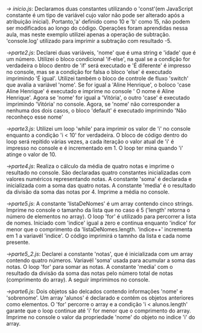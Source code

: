 *-> inicio.js*: Declaramos duas constantes utilizando o 'const'(em JavaScript constante é um tipo de variável cujo valor não pode ser alterado após a atribuição inicial). Portanto,'a' definido como 10 e 'b' como 15, não podem ser modificados ao longo do código. Operações foram aprendidas nessa aula, mas neste exemplo utilizei apenas a operação de subtração. 'console.log' utilizado para imprimir a subtração com resultado -5.

*->parte2.js*: Declarei duas variáveis, 'nome' que é uma string e 'idade' que é um número. Utilizei o bloco condicional 'if-else', na qual se a condição for verdadeira o bloco dentro de 'if' será executado e 'É diferente' é impresso no console, mas se a condição for falsa o bloco 'else' é executado imprimindo 'É igual'. Utilizei também o bloco de controle de fluxo 'switch' que avalia a variável 'nome'. Se for igual a 'Aline Henrique', o boloco 'case Aline Henrique' é executado e imprime no console ' O nome é Aline Henrique'. Agora se 'nome' for igual a 'Vitória', o outro 'case' é executado imprimindo 'Vitória' no console. Agora, se 'nome' não corresponder a nenhuma dos dois casos, o bloco 'default' é executado imprimindo 'Não reconheço esse nome'

*->parte3.js*: Utilizei um loop 'while' para imprimir os valor de 'i' no console enquanto a condição 'i < 10' for verdadeira. O bloco de código dentro do loop será repitido várias vezes, a cada iteração o valor atual de 'i' é impresso no console e é incrementado em 1. O loop ter mina quando 'i' atinge o valor de 10.

*->parte4.js*: Realiza o cálculo da média de quatro notas e imprime o resultado no console. São declaradas quatro constantes inicializadas com valores numéricos representando notas. A constante 'soma' é declarada e inicializada com a soma das quatro notas. A constante 'media' é o resultado da divisão da soma das notas por 4. Imprime a média no console.

*->parte5.js*: A constante 'listaDeNomes' é um array contendo cinco strings. Imprime no console o tamanho da lista que no caso é 5 ('length' retorna o número de elementos no array). O loop 'for' é utilizado para percorrer a lista de nomes. Iniciado com 'indice' igual a zero e continua enquanto 'indice' for menor que o comprimento da 'listaDeNomes.length. 'indice++' incrementa em 1 a variavél 'indice'. O código imprimirá o tamnho da lista e cada nome presente.

*->parte5_2.js*: Declarei a constante 'notas', que é inicializada com um array contendo quatro números. Variavél 'soma' usada para acumular a soma das notas. O loop 'for' para somar as notas. A constante 'media' com o resultado da divisão da soma das notas pelo número total de notas (comprimento do array). A seguir imprimimos no console.

*->parte6.js*: Dois objetos são delcados contendo informações 'nome' e 'sobrenome'. Um array 'alunos' é declarado e contém os objetos anteriores como elementos. O 'for' percorre o array e a condição 'i < alunos.length' garante que o loop continue até 'i' for menor que o comprimento do array. Imprime no console o valor da propriedade 'nome' do objeto no indice 'i' do array.